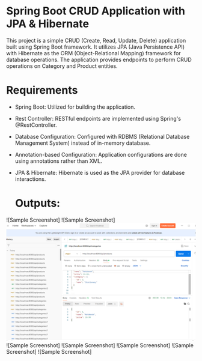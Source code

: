 # Spring Boot CRUD Application with JPA & Hibernate
This project is a simple CRUD (Create, Read, Update, Delete) application built using Spring Boot framework. It utilizes JPA (Java Persistence API) with Hibernate as the ORM (Object-Relational Mapping) framework for database operations. The application provides endpoints to perform CRUD operations on Category and Product entities.

# Requirements
- Spring Boot: Utilized for building the application.
- Rest Controller: RESTful endpoints are implemented using Spring's @RestController.
- Database Configuration: Configured with RDBMS (Relational Database Management System) instead of in-memory database.
- Annotation-based Configuration: Application configurations are done using annotations rather than XML.
- JPA & Hibernate: Hibernate is used as the JPA provider for database interactions.

  # Outputs:
![Sample Screenshot]
![Sample Screenshot]
 ![Sample Screenshot](https://github.com/Dishawadne/productManagementSystem/blob/main/outputImages/outout%203%20post.png)
![Sample Screenshot]
![Sample Screenshot]
![Sample Screenshot]
![Sample Screenshot]
![Sample Screenshot]
